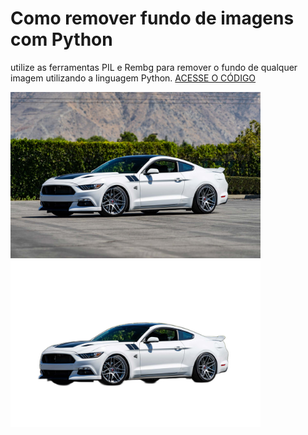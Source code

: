 # Como remover fundo de imagens com Python
 utilize as ferramentas PIL e Rembg para remover o fundo de qualquer imagem utilizando a linguagem Python.
[ACESSE O CÓDIGO](https://github.com/claysfx/remove_background/blob/main/remove_background.ipynb)

<p float="left">

 <img src="https://github.com/claysfx/remove_background/blob/main/Curva-Concepts-C300-Staggered-Ford-Mustang-Wheels-1.jpg" width="400" />

 <img src="https://github.com/claysfx/remove_background/blob/main/imagem_sem_fundo.png" width="400" /> 

</p>
